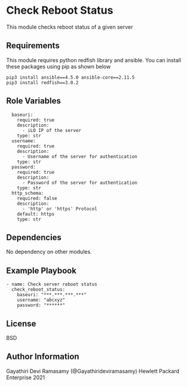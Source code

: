 Check Reboot Status
=========

This module checks reboot status of a given server

Requirements
------------

This module requires python redfish library and ansible. You can install these packages using pip as shown below
```
pip3 install ansible==4.5.0 ansible-core==2.11.5
pip3 install redfish==3.0.2
```

Role Variables
--------------

```
  baseuri:
    required: true
    description:
      - iLO IP of the server
    type: str
  username:
    required: true
    description:
      - Username of the server for authentication
    type: str
  password:
    required: true
    description:
      - Password of the server for authentication
    type: str
  http_schema:
    required: false
    description:
      - 'http' or 'https' Protocol 
    default: https
    type: str
```

Dependencies
------------

No dependency on other modules.

Example Playbook
----------------

```
- name: Check server reboot status
  check_reboot_status:
    baseuri: "***.***.***.***"
    username: "abcxyz"
    password: "******"
```
License
-------

BSD

Author Information
------------------

Gayathiri Devi Ramasamy (@Gayathirideviramasamy) Hewlett Packard Enterprise 2021 
